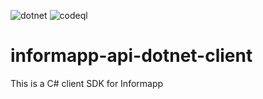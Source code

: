 ![dotnet](https://github.com/InformappNL/informapp-api-dotnet-client/actions/workflows/dotnet.yml/badge.svg)
![codeql](https://github.com/InformappNL/informapp-api-dotnet-client/actions/workflows/codeql-analysis.yml/badge.svg)

# informapp-api-dotnet-client
This is a C# client SDK for Informapp
